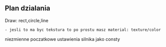## Plan dzialania

Draw: rect,circle,line

    - jesli to ma byc tekstura to po prostu masz material: texture/color

niezmienne poczatkowe ustawienia silnika jako consty
